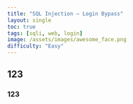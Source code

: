 ```yaml
---
title: "SQL Injection — Login Bypass"
layout: single
toc: true
tags: [sqli, web, login]
image: /assets/images/awesome_face.png
difficulty: "Easy"
---
```


## 123

### 123